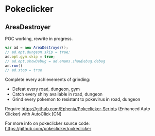 # Pokeclicker

## AreaDestroyer

POC working, rewrite in progress.

```js
var ad = new AreaDestroyer();
// ad.opt.dungeon.skip = true;
ad.opt.gym.skip = true;
// ad.opt.showDebug = ad.enums.showDebug.debug
ad.run()
// ad.stop = true
```

Complete every achievements of grinding:

- Defeat every road, dungeon, gym
- Catch every shiny available in road, dungeon
- Grind every pokemon to resistant to pokevirus in road, dungeon

Require <https://github.com/Ephenia/Pokeclicker-Scripts> (Enhanced Auto Clicker) with AutoClick [ON]

For more info on pokeclicker source code: <https://github.com/pokeclicker/pokeclicker>
